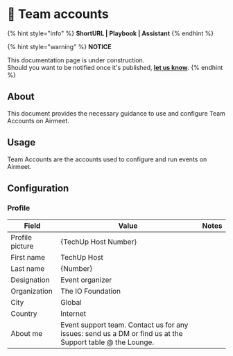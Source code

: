 # 📓 Team accounts

{% hint style="info" %}
**ShortURL | Playbook | Assistant**
{% endhint %}

{% hint style="warning" %}
**NOTICE**

This documentation page is under construction.\
Should you want to be notified once it's published, [**let us know**](https://tiof.click/TIOFTarianUpdatesService).
{% endhint %}

## About

This document provides the necessary guidance to use and configure Team Accounts on Airmeet.

## Usage

Team Accounts are the accounts used to configure and run events on Airmeet.

## Configuration



### Profile

| Field           | Value                                                                                                     | Notes |
| --------------- | --------------------------------------------------------------------------------------------------------- | ----- |
| Profile picture | {TechUp Host Number}                                                                                      |       |
| First name      | TechUp Host                                                                                               |       |
| Last name       | {Number}                                                                                                  |       |
| Designation     | Event organizer                                                                                           |       |
| Organization    | The IO Foundation                                                                                         |       |
| City            | Global                                                                                                    |       |
| Country         | Internet                                                                                                  |       |
| About me        | Event support team. Contact us for any issues: send us a DM or find us at the Support table @ the Lounge. |       |

